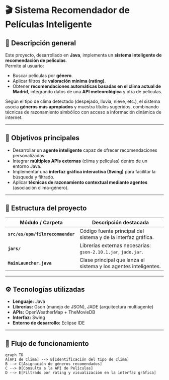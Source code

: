 # 🎬 Sistema Recomendador de Películas Inteligente

## 🧩 Descripción general
Este proyecto, desarrollado en **Java**, implementa un **sistema inteligente de recomendación de películas**.  
Permite al usuario:
- Buscar películas por **género**.  
- Aplicar filtros de **valoración mínima (rating)**.  
- Obtener **recomendaciones automáticas basadas en el clima actual de Madrid**, integrando datos de una **API meteorológica** y otra de películas.

Según el tipo de clima detectado (despejado, lluvia, nieve, etc.), el sistema asocia **géneros más apropiados** y muestra títulos sugeridos, combinando técnicas de razonamiento simbólico con acceso a información dinámica de internet.

---

## 🎯 Objetivos principales
- Desarrollar un **agente inteligente** capaz de ofrecer recomendaciones personalizadas.  
- Integrar **múltiples APIs externas** (clima y películas) dentro de un entorno Java.  
- Implementar una **interfaz gráfica interactiva (Swing)** para facilitar la búsqueda y filtrado.  
- Aplicar **técnicas de razonamiento contextual mediante agentes** (asociación clima–género).

---

## 🧱 Estructura del proyecto
| Módulo / Carpeta | Descripción destacada |
|------------------|-----------------------|
| **`src/es/upm/filmrecommender`** | Código fuente principal del sistema y de la interfaz gráfica. |
| **`jars/`** | Librerías externas necesarias: `gson-2.10.1.jar`, `jade.jar`. |
| **`MainLauncher.java`** | Clase principal que lanza el sistema y los agentes inteligentes. |

---

## ⚙️ Tecnologías utilizadas
- **Lenguaje:** Java  
- **Librerías:** Gson (manejo de JSON), JADE (arquitectura multiagente)  
- **APIs:** OpenWeatherMap + TheMovieDB  
- **Interfaz:** Swing  
- **Entorno de desarrollo:** Eclipse IDE  

---

## 🧮 Flujo de funcionamiento
```mermaid
graph TD
A[API de Clima] --> B[Identificación del tipo de clima]
B --> C[Asignación de géneros recomendados]
C --> D[Consulta a la API de Películas]
D --> E[Filtrado por rating y visualización en la interfaz gráfica]

